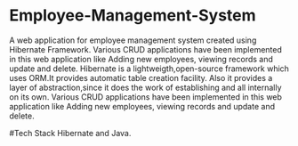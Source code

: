 # Employee-Management-System
A web application for employee management system created using Hibernate Framework.
Various CRUD applications have been implemented in this web application like Adding new employees, viewing records and update and delete.
Hibernate is a lightweigth,open-source framework which uses ORM.It provides automatic table creation facility. Also it provides a layer of abstraction,since it does the work of establishing and all internally on its own.
Various CRUD applications have been implemented in this web application like Adding new employees, viewing records and update and delete.

#Tech Stack
Hibernate and Java.
